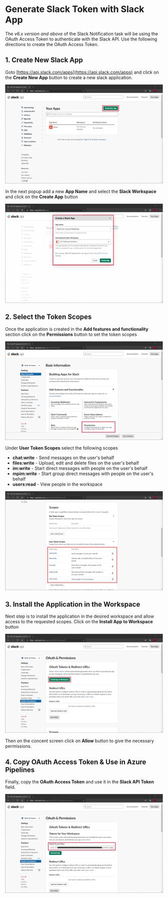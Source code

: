 # Generate Slack Token with Slack App

The _v6.x version and above_ of the Slack Notification task will be using the OAuth Access Token to authenticate with the Slack API. Use the following directions to create the OAuth Access Token.

## 1. Create New Slack App

Goto [https://api.slack.com/apps](https://api.slack.com/apps) and click on the **Create New App** button to create a new slack application.

![Create slack app](https://raw.githubusercontent.com/kasunkv/slack-notification/master/screenshots/slack-tokens/1-goto-slack-apps.png)

In the next popup add a new **App Name** and select the **Slack Workspace** and click on the **Create App** button

![Add app name](https://raw.githubusercontent.com/kasunkv/slack-notification/master/screenshots/slack-tokens/2-create-slack-app.png)

## 2. Select the Token Scopes

Once the application is created in the **Add features and functionality** section click on the **Permissions** button to set the token scopes

![Click on permissions](https://raw.githubusercontent.com/kasunkv/slack-notification/master/screenshots/slack-tokens/3-click-on-permissions.png)

Under **User Token Scopes** select the following scopes
* **chat:write** - Send messages on the user's behalf
* **files:write** - Upload, edit and delete files on the user's behalf
* **im:write** - Start direct messages with people on the user's behalf
* **mpim:write** - Start group direct messages with people on the user's behalf
* **users:read** - View people in the workspace


![Select token scopes](https://raw.githubusercontent.com/kasunkv/slack-notification/master/screenshots/slack-tokens/4-add-the-user-token-scopes.png)


## 3. Install the Application in the Workspace

Next step is to install the application in the desired workspace and allow access to the requested scopes. Click on the  **Install App to Workspace** button

![Install app to workspace](https://raw.githubusercontent.com/kasunkv/slack-notification/master/screenshots/slack-tokens/5-install-app-to-workspace.png)

Then on the concent screen click on **Allow** button to give the necessary permissions.

## 4. Copy OAuth Access Token & Use in Azure Pipelines

Finally, copy the **OAuth Access Token** and use it in the **Slack API Token** field.

![Copy the access token](https://raw.githubusercontent.com/kasunkv/slack-notification/master/screenshots/slack-tokens/7-copy-and-use-token.png)